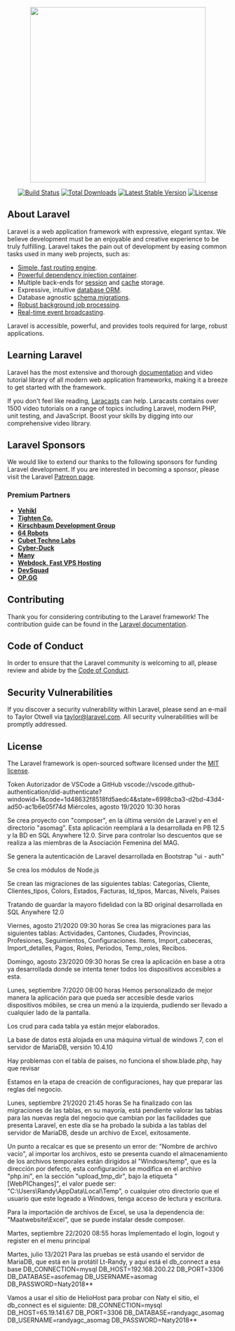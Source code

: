 <p align="center"><img src="https://res.cloudinary.com/dtfbvvkyp/image/upload/v1566331377/laravel-logolockup-cmyk-red.svg" width="400"></p>

<p align="center">
<a href="https://travis-ci.org/laravel/framework"><img src="https://travis-ci.org/laravel/framework.svg" alt="Build Status"></a>
<a href="https://packagist.org/packages/laravel/framework"><img src="https://poser.pugx.org/laravel/framework/d/total.svg" alt="Total Downloads"></a>
<a href="https://packagist.org/packages/laravel/framework"><img src="https://poser.pugx.org/laravel/framework/v/stable.svg" alt="Latest Stable Version"></a>
<a href="https://packagist.org/packages/laravel/framework"><img src="https://poser.pugx.org/laravel/framework/license.svg" alt="License"></a>
</p>

## About Laravel

Laravel is a web application framework with expressive, elegant syntax. We believe development must be an enjoyable and creative experience to be truly fulfilling. Laravel takes the pain out of development by easing common tasks used in many web projects, such as:

- [Simple, fast routing engine](https://laravel.com/docs/routing).
- [Powerful dependency injection container](https://laravel.com/docs/container).
- Multiple back-ends for [session](https://laravel.com/docs/session) and [cache](https://laravel.com/docs/cache) storage.
- Expressive, intuitive [database ORM](https://laravel.com/docs/eloquent).
- Database agnostic [schema migrations](https://laravel.com/docs/migrations).
- [Robust background job processing](https://laravel.com/docs/queues).
- [Real-time event broadcasting](https://laravel.com/docs/broadcasting).

Laravel is accessible, powerful, and provides tools required for large, robust applications.

## Learning Laravel

Laravel has the most extensive and thorough [documentation](https://laravel.com/docs) and video tutorial library of all modern web application frameworks, making it a breeze to get started with the framework.

If you don't feel like reading, [Laracasts](https://laracasts.com) can help. Laracasts contains over 1500 video tutorials on a range of topics including Laravel, modern PHP, unit testing, and JavaScript. Boost your skills by digging into our comprehensive video library.

## Laravel Sponsors

We would like to extend our thanks to the following sponsors for funding Laravel development. If you are interested in becoming a sponsor, please visit the Laravel [Patreon page](https://patreon.com/taylorotwell).

### Premium Partners

- **[Vehikl](https://vehikl.com/)**
- **[Tighten Co.](https://tighten.co)**
- **[Kirschbaum Development Group](https://kirschbaumdevelopment.com)**
- **[64 Robots](https://64robots.com)**
- **[Cubet Techno Labs](https://cubettech.com)**
- **[Cyber-Duck](https://cyber-duck.co.uk)**
- **[Many](https://www.many.co.uk)**
- **[Webdock, Fast VPS Hosting](https://www.webdock.io/en)**
- **[DevSquad](https://devsquad.com)**
- **[OP.GG](https://op.gg)**

## Contributing

Thank you for considering contributing to the Laravel framework! The contribution guide can be found in the [Laravel documentation](https://laravel.com/docs/contributions).

## Code of Conduct

In order to ensure that the Laravel community is welcoming to all, please review and abide by the [Code of Conduct](https://laravel.com/docs/contributions#code-of-conduct).

## Security Vulnerabilities

If you discover a security vulnerability within Laravel, please send an e-mail to Taylor Otwell via [taylor@laravel.com](mailto:taylor@laravel.com). All security vulnerabilities will be promptly addressed.

## License

The Laravel framework is open-sourced software licensed under the [MIT license](https://opensource.org/licenses/MIT).

Token Autorizador de VSCode a GitHub
vscode://vscode.github-authentication/did-authenticate?windowid=1&code=1d48632f8518fd5aedc4&state=6998cba3-d2bd-43d4-ad50-ac1b6e05f74d
Miércoles, agosto 19/2020 10:30 horas

Se crea proyecto con "composer", en la última versión de Laravel y en el directorio "asomag".  Esta aplicación reemplará a la desarrollada en PB 12.5 y la BD en SQL Anywhere 12.0.  Sirve para controlar lso descuentos que se realiza a las miembras de la Asociación Femenina del MAG.

Se genera la autenticación de Laravel desarrollada en Bootstrap "ui - auth"

Se crea los módulos de Node.js

Se crean las migraciones de las siguientes tablas:
Categorias, Cliente, Clientes_tipos, Colors, Estados, Facturas, Id_tipos, Marcas, Nivels, Paises

Tratando de guardar la mayoro fidelidad con la BD original desarrollada en SQL Anywhere 12.0

Viernes, agosto 21/2020 09:30 horas
Se crea las migraciones para las siguientes tablas:
Actividades, Cantones, Ciudades, Provincias, Profesiones, Seguimientos, Configuraciones. Items, Import_cabeceras, Import_detalles, Pagos, Roles, Periodos, Temp_roles, Recibos.

Domingo, agosto 23/2020 09:30 horas
Se crea la aplicación en base a otra ya desarrollada donde se intenta tener todos los dispositivos accesibles a esta.

Lunes, septiembre 7/2020 08:00 horas
Hemos personalizado de mejor manera la aplicación para que pueda ser accesible desde varios dispositivos móbiles, se crea un menú a la izquierda, pudiendo ser llevado a cualquier lado de la pantalla.

Los crud para cada tabla ya están mejor elaborados.

La base de datos está alojada en una máquina virtual de windows 7, con el servidor de MariaDB, versión 10.4.10

Hay problemas con el tabla de paises, no funciona el show.blade.php, hay que revisar

Estamos en la etapa de creación de configuraciones, hay que preparar las reglas del negocio.

Lunes, septiembre 21/2020 21:45 horas
Se ha finalizado con las migraciones de las tablas, en su mayoría, está pendiente valorar las tablas para las nuevas regla del negocio que cambian por las facilidades que presenta Laravel, en este día se ha probado la subida a las tablas del servidor de MariaDB, desde un archivo de Excel, exitosamente.

Un punto a recalcar es que se presento un error de: "Nombre de archivo vacío", al importar los archivos, esto se presenta cuando el almacenamiento de los archivos temporales están dirigidos al "Windows/temp", que es la dirección por defecto, esta configuración se modifica en el archivo "php.ini", en la sección "upload_tmp_dir", bajo la etiqueta "[WebPIChanges]", el valor puede ser: "C:\Users\Randy\AppData\Local\Temp", o cualquier otro directorio que el usuario que este logeado a Windows, tenga acceso de lectura y escritura.

Para la importación de archivos de Excel, se usa la dependencia de: "Maatwebsite\Excel", que se puede instalar desde composer.

Martes, septiembre 22/2020 08:55 horas
Implementado el login, logout y register en el menu principal

Martes, julio 13/2021
Para las pruebas se está usando el servidor de MariaDB, que está en la protátil Lt-Randy, y aquí está el db_connect a esa base
DB_CONNECTION=mysql
DB_HOST=192.168.200.22
DB_PORT=3306
DB_DATABASE=asofemag
DB_USERNAME=asomag
DB_PASSWORD=Naty2018**

Vamos a usar el sitio de HelioHost para probar con Naty el sitio, el db_connect es el siguiente:
DB_CONNECTION=mysql
DB_HOST=65.19.141.67
DB_PORT=3306
DB_DATABASE=randyagc_asomag
DB_USERNAME=randyagc_asomag
DB_PASSWORD=Naty2018**
